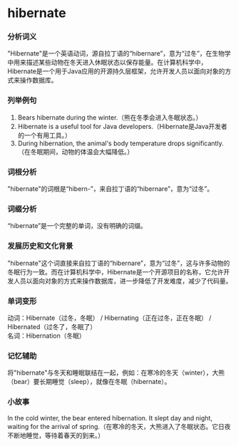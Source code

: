 # hibernate

### 分析词义

  

"Hibernate"是一个英语动词，源自拉丁语的“hibernare”，意为“过冬”，在生物学中用来描述某些动物在冬天进入休眠状态以保存能量。在计算机科学中，Hibernate是一个用于Java应用的开源持久层框架，允许开发人员以面向对象的方式来操作数据库。

  

### 列举例句

  

1.  Bears hibernate during the winter.（熊在冬季会进入冬眠状态。）
2.  Hibernate is a useful tool for Java developers.（Hibernate是Java开发者的一个有用工具。）
3.  During hibernation, the animal's body temperature drops significantly.（在冬眠期间，动物的体温会大幅降低。）

  

### 词根分析

  

"hibernate"的词根是“hibern-”，来自拉丁语的“hibernare”，意为“过冬”。

  

### 词缀分析

  

“hibernate”是一个完整的单词，没有明确的词缀。

  

### 发展历史和文化背景

  

"hibernate"这个词直接来自拉丁语的“hibernare”，意为“过冬”，这与许多动物的冬眠行为一致。而在计算机科学中，Hibernate是一个开源项目的名称，它允许开发人员以面向对象的方式来操作数据库，进一步降低了开发难度，减少了代码量。

  

### 单词变形

  

动词：Hibernate（过冬，冬眠） / Hibernating（正在过冬，正在冬眠） / Hibernated（过冬了，冬眠了）  
名词：Hibernation（冬眠）

  

### 记忆辅助

  

将"hibernate"与冬天和睡眠联结在一起，例如：在寒冷的冬天（winter），大熊（bear）要长期睡觉（sleep），就像在冬眠（hibernate）。

  

### 小故事

  

In the cold winter, the bear entered hibernation. It slept day and night, waiting for the arrival of spring.（在寒冷的冬天，大熊进入了冬眠状态。它日夜不断地睡觉，等待着春天的到来。）
